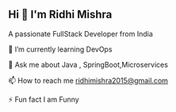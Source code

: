 ## Hi 👋 I'm Ridhi Mishra
A passionate FullStack Developer from India

🌱 I’m currently learning DevOps

💬 Ask me about Java , SpringBoot,Microservices

📫 How to reach me ridhimishra2015@gmail.com

⚡ Fun fact I am Funny

<!--
**Ridhi1997/Ridhi1997** is a ✨ _special_ ✨ repository because its `README.md` (this file) appears on your GitHub profile.

Here are some ideas to get you started:

- 🔭 I’m currently working on ...
- 🌱 I’m currently learning ...
- 👯 I’m looking to collaborate on ...
- 🤔 I’m looking for help with ...
- 💬 Ask me about ... JAVA,Springboot,Microservices
- 📫 How to reach me:ridhimishra2015@gmail.com
- 😄 Pronouns: ...
- ⚡ Fun fact: ...
-->

